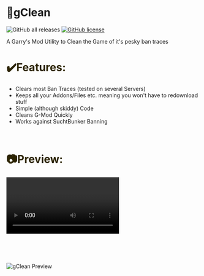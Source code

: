 # 🎩gClean

<img alt="GitHub all releases" src="https://img.shields.io/github/downloads/ExoMods/gClean/total?style=plastic"> <a href="https://github.com/ExoMods/gClean/blob/main/LICENSE"><img alt="GitHub license" src="https://img.shields.io/github/license/ExoMods/gClean"></a>

A Garry's Mod Utility to Clean the Game of it's pesky ban traces


<h1 style="color: #5e9ca0;"><span style="color: #2b2301;">✔️Features:</span></h1>
<ul>
<li>Clears most Ban Traces (tested on several Servers)</li>
<li>Keeps all your Addons/Files etc. meaning you won't have to redownload stuff</li>
<li>Simple (although skiddy) Code</li>
<li>Cleans G-Mod Quickly</li>
<li>Works against SuchtBunker Banning</li>
</ul>
<p>&nbsp;</p>
<h1 style="color: #5e9ca0;"><span style="color: #2b2301;">📷Preview:</span></h1>
<p><video controls="controls" width="294" height="147">
<p>&nbsp;</p>
<p><strong>&nbsp;</strong></p>
  
![gClean Preview](https://i.imgur.com/AZlWpCe.png)

  
